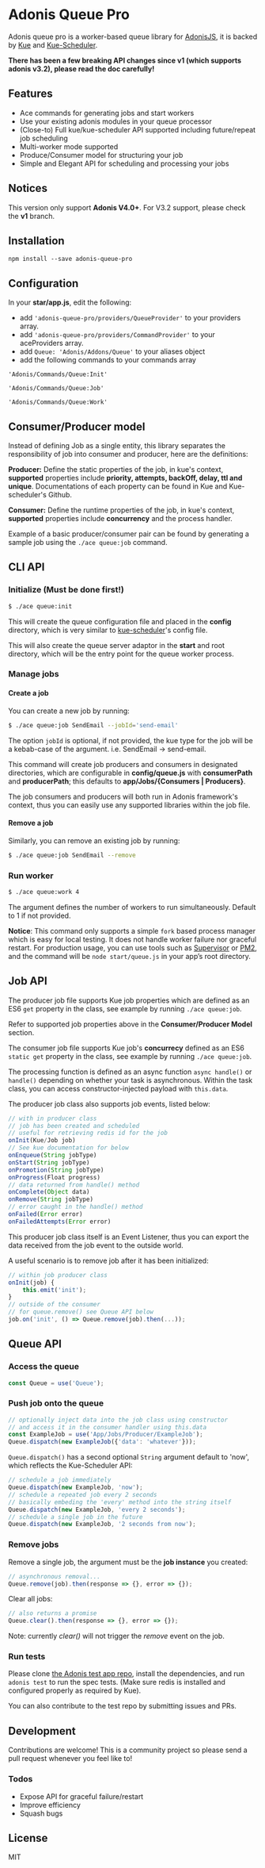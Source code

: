﻿# Adonis Queue Pro
Adonis queue pro is a worker-based queue library for [AdonisJS](https://github.com/adonisjs/adonis-framework), it is backed by [Kue](https://github.com/Automattic/kue) and [Kue-Scheduler](https://github.com/lykmapipo/kue-scheduler). 

**There has been a few breaking API changes since v1 (which supports adonis v3.2), please read the doc carefully!**

## Features
  - Ace commands for generating jobs and start workers
  - Use your existing adonis modules in your queue processor
  - (Close-to) Full kue/kue-scheduler API supported including future/repeat job scheduling
  - Multi-worker mode supported
  - Produce/Consumer model for structuring your job
  - Simple and Elegant API for scheduling and processing your jobs

## Notices
This version only support **Adonis V4.0+**. For V3.2 support, please check the **v1** branch.

## Installation
	
    npm install --save adonis-queue-pro

## Configuration
In your **star/app.js**, edit the following:

- add `'adonis-queue-pro/providers/QueueProvider'` to your providers array.
- add `'adonis-queue-pro/providers/CommandProvider'` to your aceProviders array.
- add `Queue: 'Adonis/Addons/Queue'` to your aliases object
- add the following commands to your commands array

`'Adonis/Commands/Queue:Init'`

`'Adonis/Commands/Queue:Job'`
	 
`'Adonis/Commands/Queue:Work'`

## Consumer/Producer model
Instead of defining Job as a single entity, this library separates the responsibility of job into consumer and producer, here are the definitions:

**Producer:** Define the static properties of the job, in kue's context,  **supported** properties include **priority, attempts, backOff, delay, ttl and unique**. Documentations of each property can be found in Kue and Kue-scheduler's Github.

**Consumer:** Define the runtime properties of the job, in kue's context,  **supported** properties include **concurrency** and the process handler.

Example of a basic producer/consumer pair can be found by generating a sample job using the ``./ace queue:job`` command.

## CLI API

### Initialize (Must be done first!)
```sh
$ ./ace queue:init
```
This will create the queue configuration file and placed in the **config** directory, which is very similar to [kue-scheduler](https://github.com/lykmapipo/kue-scheduler)'s config file.

This will also create the queue server adaptor in the **start** and root directory, which will be the entry point for the queue worker process.

### Manage jobs

#### Create a job

You can create a new job by running:

```sh
$ ./ace queue:job SendEmail --jobId='send-email'
```
The option `jobId` is optional, if not provided, the kue type for the job will be a kebab-case of the argument. i.e. SendEmail -> send-email.

This command will create job producers and consumers in designated directories, which are configurable in **config/queue.js** with **consumerPath** and **producerPath**; this defaults to **app/Jobs/{Consumers | Producers}**.

The job consumers and producers will both run in Adonis framework's context, thus you can easily use any supported libraries within the job file. 

#### Remove a job

Similarly, you can remove an existing job by running:

```sh
$ ./ace queue:job SendEmail --remove
```

### Run worker
```sh
$ ./ace queue:work 4
```
The argument defines the number of workers to run simultaneously. Default to 1 if not provided. 

**Notice**: This command only supports a simple ``fork`` based process manager which is easy for local testing. It does not handle worker failure nor graceful restart. For production usage, you can use tools such as [Supervisor](https://github.com/Supervisor/supervisor) or [PM2](https://github.com/Unitech/pm2), and the command will be ``node start/queue.js`` in your app’s root directory.

## Job API

The producer job file supports Kue job properties which are defined as an ES6 ``get`` property in the class, see example by running `./ace queue:job`.

Refer to supported job properties above in the **Consumer/Producer Model** section.

The consumer job file supports Kue job's **concurrecy** defined as an ES6 `static get` property in the class, see example by running `./ace queue:job`.

The processing function is defined as an async function `async handle()` or `handle()` depending on whether your task is asynchronous. Within the task class, you can access constructor-injected payload with `this.data`.

The producer job class also supports job events, listed below:
```js
// with in producer class
// job has been created and scheduled
// useful for retrieving redis id for the job
onInit(Kue/Job job)
// See kue documentation for below
onEnqueue(String jobType)
onStart(String jobType)
onPromotion(String jobType)
onProgress(Float progress)
// data returned from handle() method
onComplete(Object data)
onRemove(String jobType)
// error caught in the handle() method
onFailed(Error error)
onFailedAttempts(Error error)
```
This producer job class itself is an Event Listener, thus you can export the data received from the job event to the outside world. 

A useful scenario is to remove job after it has been initialized: 

```js
// within job producer class
onInit(job) {
    this.emit('init');
}
// outside of the consumer
// for queue.remove() see Queue API below
job.on('init', () => Queue.remove(job).then(...));
```

## Queue API

### Access the queue
```js
const Queue = use('Queue');
```
### Push job onto the queue
```js
// optionally inject data into the job class using constructor
// and access it in the consumer handler using this.data
const ExampleJob = use('App/Jobs/Producer/ExampleJob');
Queue.dispatch(new ExampleJob({'data': 'whatever'}));
```
`Queue.dispatch()` has a second optional `String` argument default to 'now', which reflects the Kue-Scheduler API:
```js
// schedule a job immediately
Queue.dispatch(new ExampleJob, 'now');
// schedule a repeated job every 2 seconds
// basically embeding the 'every' method into the string itself
Queue.dispatch(new ExampleJob, 'every 2 seconds');
// schedule a single job in the future
Queue.dispatch(new ExampleJob, '2 seconds from now');
```
### Remove jobs

Remove a single job, the argument must be the **job instance** you created:

```js
// asynchronous removal...
Queue.remove(job).then(response => {}, error => {});
```

Clear all jobs:

```js
// also returns a promise
Queue.clear().then(response => {}, error => {});
```

Note: currently <i>clear()</i> will not trigger the <i>remove</i> event on the job.

### Run tests

Please clone [the Adonis test app repo](https://github.com/ReactiveXYZ-Dev/adonis-queue-pro-test), install the dependencies, and run ``adonis test`` to run the spec tests. (Make sure redis is installed and configured properly as required by Kue).

You can also contribute to the test repo by submitting issues and PRs.

## Development

Contributions are welcome! This is a community project so please send a pull request whenever you feel like to!

### Todos
 - Expose API for graceful failure/restart
 - Improve efficiency
 - Squash bugs

License
----

MIT

